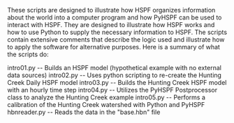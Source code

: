 These scripts are designed to illustrate how HSPF organizes information about the world into a computer program and how PyHSPF can be used to interact with HSPF. They are designed to illustrate how HSPF works and how to use Python to supply the necessary information to HSPF. The scripts contain extensive comments that describe the logic used and illustrate how to apply the software for alternative purposes. Here is a summary of what the scripts do:

intro01.py   -- Builds an HSPF model (hypothetical example with no external data sources)
intro02.py   -- Uses python scripting to re-create the Hunting Creek Daily HSPF model 
intro03.py   -- Builds the Hunting Creek HSPF model with an hourly time step
intro04.py   -- Utilizes the PyHSPF Postprocessor class to analyze the Hunting Creek example
intro05.py   -- Performs a calibration of the Hunting Creek watershed with Python and PyHSPF
hbnreader.py -- Reads the data in the "base.hbn" file
